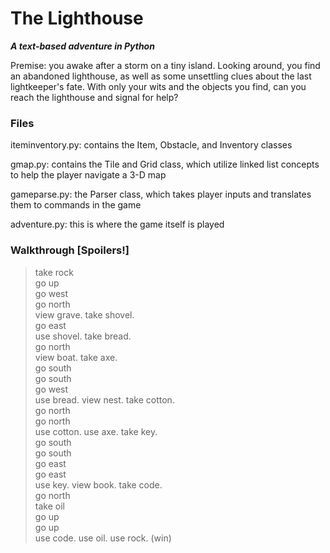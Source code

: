 # The Lighthouse
***A text-based adventure in Python***

<p>Premise: you awake after a storm on a tiny island. Looking around, you find an abandoned lighthouse, as well as some unsettling clues about the last lightkeeper's fate. With only your wits and the objects you find, can you reach the lighthouse and signal for help?</P>

### Files
iteminventory.py: contains the Item, Obstacle, and Inventory classes 

gmap.py: contains the Tile and Grid class, which utilize linked list concepts to help the player navigate a 3-D map   

gameparse.py: the Parser class, which takes player inputs and translates them to commands in the game   

adventure.py: this is where the game itself is played  


### Walkthrough [Spoilers!]
> take rock <br>
> go up <br>
> go west <br>
> go north <br>
> view grave. take shovel. <br>
> go east <br>
> use shovel. take bread. <br>
> go north <br>
> view boat. take axe. <br>
> go south <br>
> go south <br>
> go west <br>
> use bread. view nest. take cotton. <br>
> go north <br>
> go north <br>
> use cotton. use axe. take key. <br>
> go south <br>
> go south <br>
> go east <br>
> go east <br>
> use key. view book. take code. <br>
> go north <br> 
> take oil <br>
> go up <br>
> go up <br>
> use code. use oil. use rock. (win)